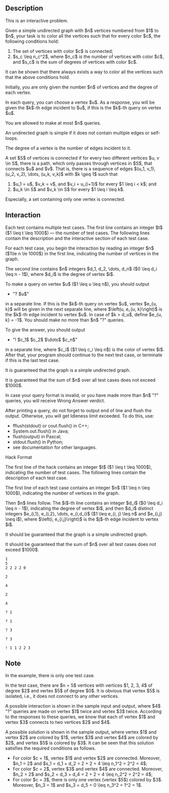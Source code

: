 ## Description

<div><p><span class="tex-font-style-bf">This is an interactive problem</span>.</p><p>Given a simple undirected graph with $n$ vertices numbered from $1$ to $n$, your task is to color all the vertices such that for every color $c$, the following conditions hold: </p><ol> <li> The set of vertices with color $c$ is <span class="tex-font-style-bf">connected</span>; </li><li> $s_c \leq n_c^2$, where $n_c$ is the number of vertices with color $c$, and $s_c$ is the sum of degrees of vertices with color $c$. </li></ol> It can be shown that there always exists a way to color all the vertices such that the above conditions hold. <p>Initially, you are only given the number $n$ of vertices and the degree of each vertex. </p><p>In each query, you can choose a vertex $u$. As a response, you will be given the $k$-th edge incident to $u$, if this is the $k$-th query on vertex $u$. </p><p>You are allowed to make <span class="tex-font-style-bf">at most $n$ queries</span>.</p><p>An undirected graph is simple if it does not contain multiple edges or self-loops.</p><p>The degree of a vertex is the number of edges incident to it. </p><p>A set $S$ of vertices is connected if for every two different vertices $u, v \in S$, there is a path, which only passes through vertices in $S$, that connects $u$ and $v$. That is, there is a sequence of edges $(u_1, v_1), (u_2, v_2), \dots, (u_k, v_k)$ with $k \geq 1$ such that </p><ol> <li> $u_1 = u$, $v_k = v$, and $v_i = u_{i+1}$ for every $1 \leq i &lt; k$; and </li><li> $u_k \in S$ and $v_k \in S$ for every $1 \leq i \leq k$. </li></ol> Especially, a set containing only one vertex is connected. </div><div><h2>Interaction</h2><p>Each test contains multiple test cases. The first line contains an integer $t$ ($1 \leq t \leq 1000$) — the number of test cases. The following lines contain the description and the interactive section of each test case.</p><p>For each test case, you begin the interaction by reading an integer $n$ ($1\le n \le 1000$) in the first line, indicating the number of vertices in the graph.</p><p>The second line contains $n$ integers $d_1, d_2, \dots, d_n$ ($0 \leq d_i \leq n - 1$), where $d_i$ is the degree of vertex $i$. </p><p>To make a query on vertex $u$ ($1 \leq u \leq n$), you should output </p><ul> <li> "<span class="tex-font-style-tt">?</span> $u$" </li></ul> in a separate line. If this is the $k$-th query on vertex $u$, vertex $e_{u, k}$ will be given in the next separate line, where $\left(u, e_{u, k}\right)$ is the $k$-th edge incident to vertex $u$. In case of $k &gt; d_u$, define $e_{u, k} = -1$. You should make <span class="tex-font-style-bf">no more than $n$</span> "<span class="tex-font-style-tt">?</span>" queries.<p>To give the answer, you should output </p><ul> <li> "<span class="tex-font-style-tt">!</span> $c_1$ $c_2$ $\dots$ $c_n$" </li></ul> in a separate line, where $c_i$ ($1 \leq c_i \leq n$) is the color of vertex $i$. After that, your program should continue to the next test case, or terminate if this is the last test case. <p>It is guaranteed that the graph is a simple undirected graph.</p><p>It is guaranteed that the sum of $n$ over all test cases does not exceed $1000$.</p><p>In case your query format is invalid, or you have made more than $n$ "<span class="tex-font-style-tt">?</span>" queries, you will receive <span class="tex-font-style-bf">Wrong Answer</span> verdict. </p><p>After printing a query, do not forget to output end of line and flush the output. Otherwise, you will get <span class="tex-font-style-tt">Idleness limit exceeded</span>. To do this, use:</p><ul><li> <span class="tex-font-style-tt">fflush(stdout)</span> or <span class="tex-font-style-tt">cout.flush()</span> in C++;</li><li> <span class="tex-font-style-tt">System.out.flush()</span> in Java;</li><li> <span class="tex-font-style-tt">flush(output)</span> in Pascal;</li><li> <span class="tex-font-style-tt">stdout.flush()</span> in Python;</li><li> see documentation for other languages.</li></ul><p><span class="tex-font-style-bf">Hack Format</span></p><p>The first line of the hack contains an integer $t$ ($1 \leq t \leq 1000$), indicating the number of test cases. The following lines contain the description of each test case.</p><p>The first line of each test case contains an integer $n$ ($1 \leq n \leq 1000$), indicating the number of vertices in the graph. </p><p>Then $n$ lines follow. The $i$-th line contains an integer $d_i$ ($0 \leq d_i \leq n - 1$), indicating the degree of vertex $i$, and then $d_i$ <span class="tex-font-style-bf">distinct</span> integers $e_{i,1}, e_{i,2}, \dots, e_{i,d_i}$ ($1 \leq e_{i, j} \leq n$ and $e_{i,j} \neq i$), where $\left(i, e_{i,j}\right)$ is the $j$-th edge incident to vertex $i$.</p><p>It should be guaranteed that the graph is a simple undirected graph.</p><p>It should be guaranteed that the sum of $n$ over all test cases does not exceed $1000$.</p></div>





```input1
1
5
2 2 2 2 0

2

4

2

4
```




```output1
? 1

? 1

? 3

? 3

! 1 1 2 2 3
```



## Note

<p>In the example, there is only one test case. </p><p>In the test case, there are $n = 5$ vertices with vertices $1, 2, 3, 4$ of degree $2$ and vertex $5$ of degree $0$. It is obvious that vertex $5$ is isolated, i.e., it does not connect to any other vertices. </p><p>A possible interaction is shown in the sample input and output, where $4$ "<span class="tex-font-style-tt">?</span>" queries are made on vertex $1$ twice and vertex $3$ twice. According to the responses to these queries, we know that each of vertex $1$ and vertex $3$ connects to two vertices $2$ and $4$. </p><p>A possible solution is shown in the sample output, where vertex $1$ and vertex $2$ are colored by $1$, vertex $3$ and vertex $4$ are colored by $2$, and vertex $5$ is colored by $3$. It can be seen that this solution satisfies the required conditions as follows. </p><ul> <li> For color $c = 1$, vertex $1$ and vertex $2$ are connected. Moreover, $n_1 = 2$ and $s_1 = d_1 + d_2 = 2 + 2 = 4 \leq n_1^2 = 2^2 = 4$; </li><li> For color $c = 2$, vertex $3$ and vertex $4$ are connected. Moreover, $n_2 = 2$ and $s_2 = d_3 + d_4 = 2 + 2 = 4 \leq n_2^2 = 2^2 = 4$; </li><li> For color $c = 3$, there is only one vertex (vertex $5$) colored by $3$. Moreover, $n_3 = 1$ and $s_3 = d_5 = 0 \leq n_3^2 = 1^2 = 1$. </li></ul>
